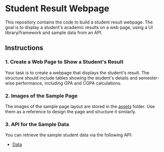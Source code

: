 # Student Result Webpage

This repository contains the code to build a student result webpage. The goal is to display a student's academic results on a web page, using a UI library/framework and sample data from an API.

## Instructions

### 1. Create a Web Page to Show a Student's Result

Your task is to create a webpage that displays the student's result. The structure should include tables showing the student's details and semester-wise performance, including GPA and CGPA calculations.

### 2. Images of the Sample Page

The images of the sample page layout are stored in the [assets](./assets/) folder. Use them as a reference to design the page and structure it similarly.

### 3. API for the Sample Data

You can retrieve the sample student data via the following API:

- [Data](https://api.jsonbin.io/v3/b/67b8b585ad19ca34f80ceb7f)

